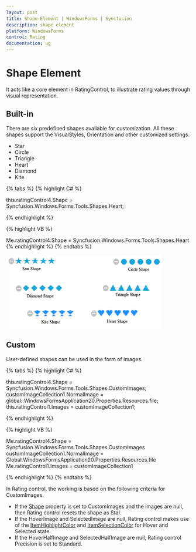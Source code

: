 ```yaml
---
layout: post
title: Shape-Element | WindowsForms | Syncfusion
description: shape element
platform: WindowsForms
control: Rating  
documentation: ug
---
```


# Shape Element

It acts like a core element in RatingControl, to illustrate rating values through visual representation.

## Built-in

There are six predefined shapes available for customization. All these shapes support the VisualStyles, Orientation and other customized settings.

* Star
* Circle
* Triangle
* Heart
* Diamond
* Kite

{% tabs %}
{% highlight C# %}

this.ratingControl4.Shape = Syncfusion.Windows.Forms.Tools.Shapes.Heart;

{% endhighlight %}

{% highlight VB %}

Me.ratingControl4.Shape = Syncfusion.Windows.Forms.Tools.Shapes.Heart
{% endhighlight %}
{% endtabs %}

![Shapes](Shape-Element_images/Shape-Element_img1.png)

## Custom

User-defined shapes can be used in the form of images.

{% tabs %}
{% highlight C# %}

this.ratingControl4.Shape = Syncfusion.Windows.Forms.Tools.Shapes.CustomImages;
customImageCollection1.NormalImage = global::WindowsFormsApplication20.Properties.Resources.file;
this.ratingControl1.Images = customImageCollection1;

{% endhighlight %}

{% highlight VB %}

Me.ratingControl4.Shape = Syncfusion.Windows.Forms.Tools.Shapes.CustomImages
customImageCollection1.NormalImage = Global.WindowsFormsApplication20.Properties.Resources.file
Me.ratingControl1.Images = customImageCollection1

{% endhighlight %}
{% endtabs %}

In Rating control, the working is based on the following criteria for CustomImages.

* If the [Shape](https://help.syncfusion.com/cr/windowsforms/Syncfusion.Tools.Windows~Syncfusion.Windows.Forms.Tools.RatingControl~Shape.html) property is set to CustomImages and the images are null, then Rating control resets the shape as Star.
* If the HoverImage and SelectedImage are null, Rating control makes use of the [ItemHighlightColor](https://help.syncfusion.com/cr/windowsforms/Syncfusion.Tools.Windows~Syncfusion.Windows.Forms.Tools.RatingControl~ItemHighlightColor.html) and [ItemSelectionColor](https://help.syncfusion.com/cr/windowsforms/Syncfusion.Tools.Windows~Syncfusion.Windows.Forms.Tools.RatingControl~ItemSelectionColor.html) for Hover and Selected state.
* If the HoverHalfImage and SelectedHalfImage are null, Rating control Precision is set to Standard.
